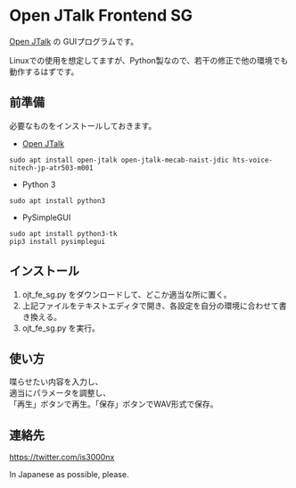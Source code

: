 Open JTalk Frontend SG
====

[Open JTalk](http://open-jtalk.sourceforge.net/) の GUIプログラムです。

Linuxでの使用を想定してますが、Python製なので、若干の修正で他の環境でも動作するはずです。

## 前準備

必要なものをインストールしておきます。

* [Open JTalk](http://open-jtalk.sourceforge.net/)
```
sudo apt install open-jtalk open-jtalk-mecab-naist-jdic hts-voice-nitech-jp-atr503-m001
```
* Python 3
```
sudo apt install python3
```
* PySimpleGUI
```
sudo apt install python3-tk
pip3 install pysimplegui
```

## インストール

1. ojt_fe_sg.py をダウンロードして、どこか適当な所に置く。
2. 上記ファイルをテキストエディタで開き、各設定を自分の環境に合わせて書き換える。
3. ojt_fe_sg.py を実行。

## 使い方

喋らせたい内容を入力し、  
適当にパラメータを調整し、  
「再生」ボタンで再生。「保存」ボタンでWAV形式で保存。


## 連絡先

https://twitter.com/is3000nx

In Japanese as possible, please.
